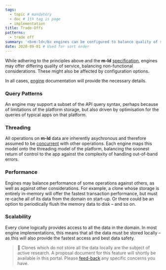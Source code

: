 ```yaml
---
tags:
  - topic # mandatory
  - doc # 1th tag is page
  - implementation
title: Trade-Offs
patterns:
  - trade off
summary: '<b>m-ld</b> engines can be configured to balance quality of service.'
date: 2020-09-01 # Used for sort order
---
```

While adhering to the principles above and the **m-ld**
[specification](https://spec.m-ld.org/), engines may offer differing quality of
service, balancing non-functional considerations. These might also be affected
by configuration options.

In all cases, [engine](/doc/#platforms) documentation will provide the necessary details.

### Query Patterns
An engine may support a subset of the API query syntax, perhaps because of
limitations of the platform storage, but also driven by optimisation for the
queries of typical apps on that platform.

### Threading
All operations on **m-ld** data are inherently asychronous and therefore assumed
to be [concurrent](/doc/#concurrency) with other operations. Each engine maps
this model onto the threading model of the platform, balancing the soonest
return of control to the app against the complexity of handling out-of-band
errors.

### Performance
Engines may balance performance of some operations against others, as well as
against other considerations. For example, a clone whose storage is entirely
in-memory will offer the fastest transaction performance, but must re-cache all
of its data from the domain on start-up. Or there could be an option to
periodically flush the memory data to disk – and so on.

### Scalability
Every clone logically provides access to all the data in the domain. In most
engine implementations, this means that all the data must be stored locally
– as this will also provide the fastest access and best data safety.

> 🚧 Clones which do not store all the data locally are the subject of active
> research. A proposal document for this feature will shortly be available in
> this portal. Please [feed-back](https://github.com/m-ld/feedback/issues) any
> specific concerns you have.